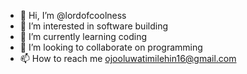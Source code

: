 - 👋 Hi, I’m @lordofcoolness
- 👀 I’m interested in software building
- 🌱 I’m currently learning coding
- 💞️ I’m looking to collaborate on programming
- 📫 How to reach me ojooluwatimilehin16@gmail.com

<!---
lordofcoolness/lordofcoolness is a ✨ special ✨ repository because its `README.md` (this file) appears on your GitHub profile.
You can click the Preview link to take a look at your changes.
--->
